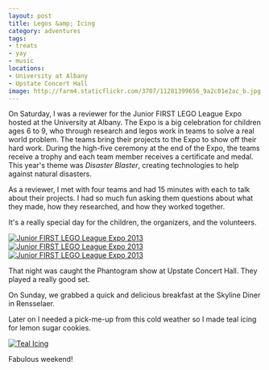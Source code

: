 ```yaml
---
layout: post
title: Legos &amp; Icing
category: adventures
tags: 
- treats
- yay
- music
locations: 
- University at Albany
- Upstate Concert Hall
image: http://farm4.staticflickr.com/3707/11281399656_9a2c01e2ac_b.jpg
---
```


On Saturday, I was a reviewer for the Junior FIRST LEGO League Expo hosted at the University at Albany. The Expo is a big celebration for children ages 6 to 9, who through research and legos work in teams to solve a real world problem. The teams bring their projects to the Expo to show off their hard work. During the high-five ceremony at the end of the Expo, the teams receive a trophy and each team member receives a certificate and medal. This year's theme was *Disaster Blaster*, creating technologies to help against natural disasters.

As a reviewer, I met with four teams and had 15 minutes with each to talk about their projects. I had so much fun asking them questions about what they made, how they researched, and how they worked together.

It's a really special day for the children, the organizers, and the volunteers.

<div class="photos">
<a href="http://www.flickr.com/photos/katydecorah/11281399656/" title="Junior FIRST LEGO League Expo 2013 by katydecorah, on Flickr"><img src="http://farm4.staticflickr.com/3707/11281399656_9a2c01e2ac_b.jpg" class="img-half" alt="Junior FIRST LEGO League Expo 2013"></a><a href="http://www.flickr.com/photos/katydecorah/11281345065/" title="Junior FIRST LEGO League Expo 2013 by katydecorah, on Flickr"><img src="http://farm8.staticflickr.com/7290/11281345065_6e990efebb_b.jpg" class="img-half" alt="Junior FIRST LEGO League Expo 2013"></a><a href="http://www.flickr.com/photos/katydecorah/11281465873/" title="Junior FIRST LEGO League Expo 2013 by katydecorah, on Flickr"><img src="http://farm4.staticflickr.com/3728/11281465873_de8ec67d70_b.jpg"  alt="Junior FIRST LEGO League Expo 2013"></a>
</div>

That night was caught the Phantogram show at Upstate Concert Hall. They played a really good set.

On Sunday, we grabbed a quick and delicious breakfast at the Skyline Diner in Rensselaer. 

Later on I needed a pick-me-up from this cold weather so I made teal icing for lemon sugar cookies.

<div class="photos">
<a href="http://www.flickr.com/photos/katydecorah/11281355375/" title="Teal Icing by katydecorah, on Flickr"><img src="http://farm3.staticflickr.com/2861/11281355375_a88f2e5352_b.jpg" alt="Teal Icing"></a>
</div>

Fabulous weekend!
